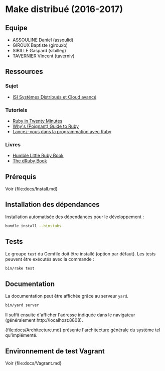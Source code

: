 # Make distribué (2016-2017)

## Equipe

* ASSOULINE Daniel (assoulid)
* GIROUX Baptiste (girouxb)
* SIBILLE Gaspard (sibilleg)
* TAVERNIER Vincent (taverniv)

## Ressources

### Sujet

* [ISI Systèmes Distribués et Cloud avancé](https://ensiwiki.ensimag.fr/index.php/ISI_Syst%C3%A8mes_Distribu%C3%A9s_et_Cloud_avanc%C3%A9)

### Tutoriels

* [Ruby in Twenty Minutes](https://www.ruby-lang.org/en/documentation/quickstart/)
* [Why's (Poignant) Guide to Ruby](http://poignant.guide/book/chapter-1.html)
* [Lancez-vous dans la programmation avec Ruby](https://openclassrooms.com/courses/lancez-vous-dans-la-programmation-avec-ruby)

### Livres

* [Humble Little Ruby Book](https://www.dropbox.com/s/b8n41fqogjhpvxq/Humble%20Little%20Ruby%20Book.pdf?dl=0)
* [The dRuby Book](https://www.dropbox.com/s/ju9xa9n4du0z2cj/The%20dRuby%20Book.pdf?dl=0)

## Prérequis

Voir {file:docs/Install.md}

## Installation des dépendances

Installation automatisée des dépendances pour le développement :

```bash
bundle install --binstubs
```

## Tests

Le groupe `test` du Gemfile doit être installé (option par défaut). Les tests peuvent être exécutés avec la commande :

```bash
bin/rake test
```

## Documentation

La documentation peut être affichée grâce au serveur `yard`.

```bash
bin/yard server
```

Il suffit ensuite d'afficher l'adresse indiquée dans le navigateur (généralement http://localhost:8808).

{file:docs/Architecture.md} présente l'architecture générale du système tel qu'implémenté.

## Environnement de test Vagrant

Voir {file:docs/Vagrant.md}
